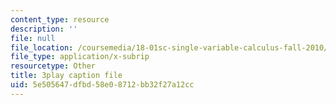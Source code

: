 ```yaml
---
content_type: resource
description: ''
file: null
file_location: /coursemedia/18-01sc-single-variable-calculus-fall-2010/5e505647dfbd58e08712bb32f27a12cc_JXPe2J069c.vtt
file_type: application/x-subrip
resourcetype: Other
title: 3play caption file
uid: 5e505647-dfbd-58e0-8712-bb32f27a12cc
---
```

